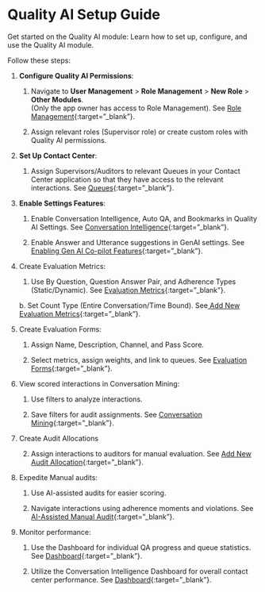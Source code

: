
# Quality AI Setup Guide

Get started on the Quality AI module: Learn how to set up, configure, and use the Quality AI module.

Follow these steps:

1. **Configure Quality AI Permissions**:

    1. Navigate to **User Management** > **Role Management** > **New Role** > **Other Modules**.
    <br> (Only the app owner has access to Role Management). See [Role Management](https://docs.kore.ai/xo/user-management/role-management/){:target=”_blank”}.</br>

    2. Assign relevant roles (Supervisor role) or create custom roles with Quality AI permissions.

2. **Set Up Contact Center**:

    1. Assign Supervisors/Auditors to relevant Queues in your Contact Center application so that they have access to the relevant interactions. See [Queues](https://docs.kore.ai/xo/console/monitor-queues-agents-interactions-service-levels/?h=queues#queues){:target=”_blank”}.

3. **Enable Settings Features**:

    1. Enable Conversation Intelligence, Auto QA, and Bookmarks in Quality AI Settings. See [Conversation Intelligence](../analyze/conversation-intelligence.md){:target=”_blank”}.

    2. Enable Answer and Utterance suggestions in GenAI settings. See [Enabling Gen AI Co-pilot Features](https://docs.kore.ai/xo/generative-ai-tools/co-pilot-features){:target=”_blank”}.

4. Create Evaluation Metrics:

    1. Use By Question, Question Answer Pair, and Adherence Types (Static/Dynamic). See [Evaluation Metrics](../configure/evaluation-forms.md){:target=”_blank”}.

    b. 	Set Count Type (Entire Conversation/Time Bound). See[ Add New Evaluation Metrics](../configure/evaluation-metrics.md#add-new-evaluation-metrics){:target=”_blank”}.  

5. Create Evaluation Forms:

    1. Assign Name, Description, Channel, and Pass Score.

    2. Select metrics, assign weights, and link to queues. See [Evaluation Forms](../quality-management/configure/evaluation-forms/configure-evaluation-forms.md){:target=”_blank”}.

6. View scored interactions in Conversation Mining:

    1. Use filters to analyze interactions.

    2. Save filters for audit assignments. See [Conversation Mining](../quality-management/analyze/conversation-mining.md){:target=”_blank”}.

7. Create Audit Allocations

    2. Assign interactions to auditors for manual evaluation. See [Add New Audit Allocation](../quality-management/analyze/conversation-mining.md#add-new-audit-allocation){:target=”_blank”}.

8. Expedite Manual audits:

    1. Use AI-assisted audits for easier scoring.

    2. Navigate interactions using adherence moments and violations. See [AI-Assisted Manual Audit](../quality-management/analyze/ai-assisted-manual-audit.md){:target=”_blank”}.


9. Monitor performance:

    1. Use the Dashboard for individual QA progress and queue statistics. See [Dashboard](../quality-management/analyze/dashboard.md){:target=”_blank”}.

    2. Utilize the Conversation Intelligence Dashboard for overall contact center performance. See [Dashboard](../quality-management/analyze/dashboard.md){:target=”_blank”}.

